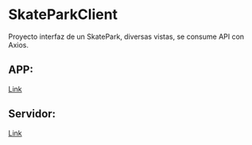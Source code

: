 # SkateParkClient
Proyecto interfaz de un SkatePark, diversas vistas, se consume API con Axios.

## APP:
<a href="https://wilper591.github.io/SkateParkClient/">Link</a>

## Servidor:
<a href="https://github.com/Wilper591/SkateParkServer">Link</a>